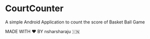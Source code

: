 # CourtCounter
A simple Android Application to count the score of Basket Ball Game

MADE WITH ❤️ BY nsharsharaju 🇮🇳

